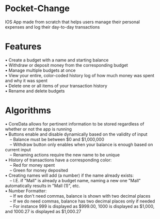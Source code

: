 # Pocket-Change
IOS App made from scratch that helps users manage their personal expenses and log their day-to-day transactions

# Features
• Create a budget with a name and starting balance <br />
• Withdraw or deposit money from the corresponding budget <br />
• Manage multiple budgets at once <br />
• View your entire, color-coded history log of how much money was spent and why it was spent <br />
• Delete one or all items of your transaction history <br />
• Rename and delete budgets <br />

# Algorithms
• CoreData allows for pertinent information to be stored regardless of whether or not the app is running <br />
• Buttons enable and disable dynamically based on the validity of input <br />
&nbsp;&nbsp;&nbsp;&nbsp;– Balance must be between $0 and $1,000,000 <br />
&nbsp;&nbsp;&nbsp;&nbsp;– Withdraw button only enables when your balance is enough based on current input <br />
&nbsp;&nbsp;&nbsp;&nbsp;– Renaming actions require the new name to be unique <br />
• History of transactions have a corresponding color: <br />
&nbsp;&nbsp;&nbsp;&nbsp;– Red for money spent <br />
&nbsp;&nbsp;&nbsp;&nbsp;– Green for money deposited <br />
• Creating names will add (a number) if the name already exists: <br />
&nbsp;&nbsp;&nbsp;&nbsp;– I.E. if "Mall" is already a budget name, naming a new one "Mall" automatically results in "Mall (1)", etc. <br />
• Number Formatter: <br />
&nbsp;&nbsp;&nbsp;&nbsp;– If we don't need commas, balance is shown with two decimal places <br />
&nbsp;&nbsp;&nbsp;&nbsp;– If we do need commas, balance has two decimal places only if needed <br />
&nbsp;&nbsp;&nbsp;&nbsp;– For instance 999 is displayed as $999.00, 1000 is displayed as $1,000, and 1000.27 is displayed as $1,000.27 <br /> 
    

